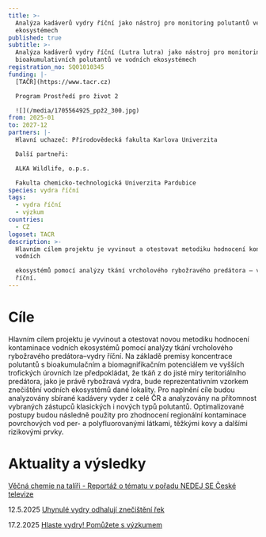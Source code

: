 ```yaml
---
title: >-
  Analýza kadáverů vydry říční jako nástroj pro monitoring polutantů ve vodních
  ekosystémech
published: true
subtitle: >-
  Analýza kadáverů vydry říční (Lutra lutra) jako nástroj pro monitoring
  bioakumulativních polutantů ve vodních ekosystémech
registration_no: SQ01010345
funding: |-
  [TAČR](https://www.tacr.cz)

  Program Prostředí pro život 2

  ![](/media/1705564925_ppž2_300.jpg)
from: 2025-01
to: 2027-12
partners: |-
  Hlavní uchazeč: Přírodovědecká fakulta Karlova Univerzita

  Další partneři:

  ALKA Wildlife, o.p.s.

  Fakulta chemicko-technologická Univerzita Pardubice
species: vydra říční
tags:
  - vydra říční
  - výzkum
countries:
  - CZ
logoset: TACR
description: >-
  Hlavním cílem projektu je vyvinout a otestovat metodiku hodnocení kontaminace
  vodních

  ekosystémů pomocí analýzy tkání vrcholového rybožravého predátora – vydry
  říční.
---
```

# Cíle

Hlavním cílem projektu je vyvinout a otestovat novou metodiku hodnocení kontaminace vodních ekosystémů pomocí analýzy tkání vrcholového rybožravého predátora–vydry říční. Na základě premisy koncentrace polutantů s bioakumulačním a biomagnifikačním potenciálem ve vyšších trofických úrovních lze předpokládat, že tkáň z do jisté míry teritoriálního predátora, jako je právě rybožravá vydra, bude reprezentativním vzorkem znečištění vodních ekosystémů dané lokality. Pro naplnění cíle budou analyzovány sbírané kadávery vyder z celé ČR a analyzovány na přítomnost vybraných zástupců klasických i nových typů polutantů. Optimalizované postupy budou následně použity pro zhodnocení regionální kontaminace povrchových vod per- a polyfluorovanými látkami, těžkými kovy a dalšími rizikovými prvky.



# Aktuality a výsledky

[Věčná chemie na talíři  - Reportáž o tématu v pořadu NEDEJ SE České televize ](https://www.ceskatelevize.cz/porady/1095913550-nedej-se/225562248410025/?fbclid=IwY2xjawNjXhtleHRuA2FlbQIxMAABHsr1ejVDXDmsPs9U2VLTR8thz6d_KEJq8NI6YB-ZI0ql5FloAYstwNOFCP1R_aem_Hlt5oHrYPB_7vfTarLpMUA)

12.5.2025 [Uhynulé vydry odhalují znečištění řek ](/news/uhynulé-vydry-odhalují-znečištění-řek-vědci-žádají-o-pomoc-veřejnost)

17.2.2025 [Hlaste vydry! Pomůžete s výzkumem](https://www.vydryonline.cz/news/hlaste-vydry-když-s-výzkumem-pomáhá-veřejnost)
